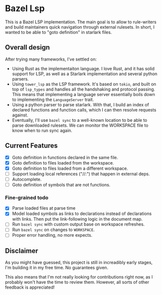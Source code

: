 # Bazel Lsp

This is a Bazel LSP implementation.
The main goal is to allow to rule-writers and build maintainers quick navigation through external rulesets. In short, I wanted to be able to "goto definition" in starlark files.

## Overall design
After trying many frameworks, I've settled on:
- Using Rust as the implementaiton language. I love Rust, and it has solid support for LSP, as well as a Starlark implementation and several python parsers.
- Using `tower_lsp` as the LSP framework. It's based on `tokio`, and built on top of `lsp_types` and handles all the handshaking and protocol passing. This means that implementing a language server essentially boils down to implementing the `LanguageServer` trait.
- Using a python parser to parse starlark. With that, I build an index of declared functions and function calls, which I can then resolve requests against.
- Eventually, I'll use `bazel sync` to a well-known location to be able to parse downloaded rulesets. We can monitor the WORKSPACE file to know when to run sync again.

## Current Features

- [X] Goto definition in functions declared in the same file.
- [X] Goto definition to files loaded from the workspace.
- [X] Goto definition to files loaded from a different workspace.
- [ ] Support loading local references ("//:") that happen in external deps.
- [ ] Autocomplete.
- [ ] Goto definition of symbols that are not functions.

### Fine-grained todo

- [X] Parse loaded files at parse time
- [X] Model loaded symbols as links to declarations instead of declarations with links. Then put the link-following logic in the document map.
- [ ] Run `bazel sync` with custom output base on workspace refreshes.
- [ ] Run `bazel sync` on changes to `WORKSPACE`.
- [ ] Proper error handling, no more expects.

## Disclaimer
As you might have guessed, this project is still in increadibly early stages, I'm building it in my free time. No guarantees given.

This also means that I'm not really looking for contributions right now, as I probably won't have the time to review them. However, all sorts of other feedback is appreciated!